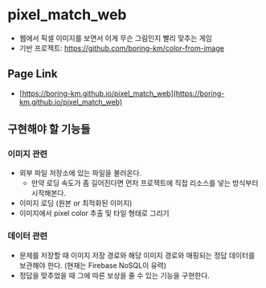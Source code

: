 # pixel_match_web

- 웹에서 픽셀 이미지를 보면서 이게 무슨 그림인지 빨리 맞추는 게임
- 기반 프로젝트: https://github.com/boring-km/color-from-image

## Page Link
- [https://boring-km.github.io/pixel_match_web](https://boring-km.github.io/pixel_match_web)

## 구현해야 할 기능들

### 이미지 관련
- 외부 파일 저장소에 있는 파일을 불러온다.
  - 만약 로딩 속도가 좀 길어진다면 먼저 프로젝트에 직접 리소스를 넣는 방식부터 시작해본다.
- 이미지 로딩 (원본 or 최적화된 이미지)
- 이미지에서 pixel color 추출 및 타일 형태로 그리기

### 데이터 관련
- 문제를 저장할 때 이미지 저장 경로와 해당 이미지 경로와 매핑되는 정답 데이터를 보관해야 한다. (현재는 Firebase NoSQL이 유력)
- 정답을 맞추었을 때 그에 따른 보상을 줄 수 있는 기능을 구현한다.

